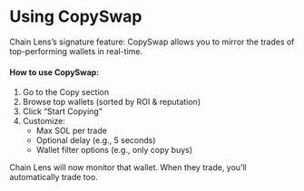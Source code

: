 # Using CopySwap

Chain Lens’s signature feature: CopySwap allows you to mirror the trades of top-performing wallets in real-time.

#### How to use CopySwap:
1. Go to the Copy section
2. Browse top wallets (sorted by ROI & reputation)
3. Click “Start Copying”
4. Customize:
    - Max SOL per trade
    - Optional delay (e.g., 5 seconds)
    - Wallet filter options (e.g., only copy buys)

Chain Lens will now monitor that wallet. When they trade, you’ll automatically trade too.
